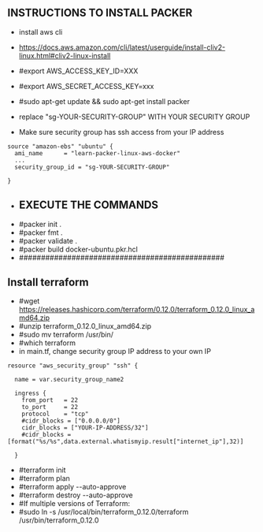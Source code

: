 
## INSTRUCTIONS TO INSTALL PACKER ##############
* install aws cli
* https://docs.aws.amazon.com/cli/latest/userguide/install-cliv2-linux.html#cliv2-linux-install

* #export AWS_ACCESS_KEY_ID=XXX
* #export AWS_SECRET_ACCESS_KEY=xxx
* #sudo apt-get update && sudo apt-get install packer
* replace "sg-YOUR-SECURITY-GROUP" WITH YOUR SECURITY GROUP
* Make sure security group has ssh access from your IP address
```
source "amazon-ebs" "ubuntu" {
  ami_name      = "learn-packer-linux-aws-docker"
  ...
  security_group_id = "sg-YOUR-SECURITY-GROUP"

}
```

* ## EXECUTE THE COMMANDS
* #packer init .
* #packer fmt .
* #packer validate .
* #packer build docker-ubuntu.pkr.hcl
* ###############################################

## Install terraform
* #wget https://releases.hashicorp.com/terraform/0.12.0/terraform_0.12.0_linux_amd64.zip
* #unzip terraform_0.12.0_linux_amd64.zip
* #sudo mv terraform /usr/bin/
* #which terraform
* in main.tf, change security group IP address to your own IP
```
resource "aws_security_group" "ssh" {

  name = var.security_group_name2

  ingress {
    from_port   = 22
    to_port     = 22
    protocol    = "tcp"
    #cidr_blocks = ["0.0.0.0/0"]
    cidr_blocks = ["YOUR-IP-ADDRESS/32"]
    #cidr_blocks = [format("%s/%s",data.external.whatismyip.result["internet_ip"],32)]

  }
```
* #terraform init
* #terraform plan
* #terraform apply --auto-approve
* #terraform destroy --auto-approve
* #If multiple versions of Terraform: 
* #sudo ln -s /usr/local/bin/terraform_0.12.0/terraform /usr/bin/terraform_0.12.0

